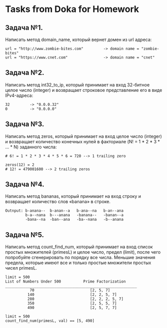 # Tasks from Doka for Homework

## Задача №1.
Написать метод domain_name, который вернет домен из url адреса:

```url = "http://github.com/carbonfive/raygun" -> domain name = "github"
url = "http://www.zombie-bites.com"         -> domain name = "zombie-bites"
url = "https://www.cnet.com"                -> domain name = "cnet"
```


## Задача №2.
Написать метод int32_to_ip, который принимает на вход 32-битное целое число (integer) и возвращает строковое представление его в виде IPv4-адреса:

```2149583361 -> "128.32.10.1"
32         -> "0.0.0.32"
0          -> "0.0.0.0"
```


## Задача №3.
Написать метод zeros, который принимает на вход целое число (integer) и возвращает количество конечных нулей в факториале (N! = 1 * 2 * 3 * ... * N) заданного числа:

```zeros(6) = 1
# 6! = 1 * 2 * 3 * 4 * 5 * 6 = 720 --> 1 trailing zero

zeros(12) = 2
# 12! = 479001600 --> 2 trailing zeros
```


## Задача №4.
Написать метод bananas, который принимает на вход строку и возвращает количество слов «banana» в строке.

``` Input: bbananana
Outnput: b-anana--  b-anan--a   b-ana--na   b-an--ana
         b-a--nana  b---anana   -banana--   -banan--a
         -bana--na  -ban--ana   -ba--nana   -b--anana
```


## Задача №5.
Написать метод count_find_num, который принимает на вход список простых множителей (primesL) и целое число, предел (limit), после чего попробуйте сгенерировать по порядку все числа. Меньшие значения предела, которые имеют все и только простые множители простых чисел primesL.

``` primesL = [2, 5, 7]
limit = 500
List of Numbers Under 500          Prime Factorization
___________________________________________________________
           70                         [2, 5, 7]
          140                         [2, 2, 5, 7]
          280                         [2, 2, 2, 5, 7]
          350                         [2, 5, 5, 7]
          490                         [2, 5, 7, 7]
```

``` primesL = [2, 5, 7]
limit = 500
count_find_num(primesL, val) == [5, 490]
```